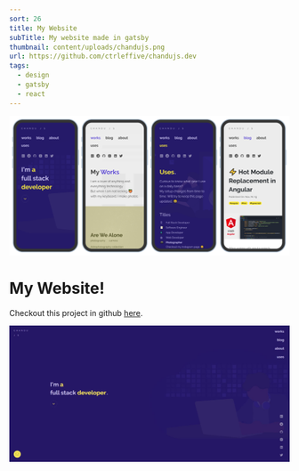 ```yaml
---
sort: 26
title: My Website
subTitle: My website made in gatsby
thumbnail: content/uploads/chandujs.png
url: https://github.com/ctrleffive/chandujs.dev
tags:
  - design
  - gatsby
  - react
---
```


![Mobile Screens](content/uploads/chandujs-responsive.png)

# My Website!

Checkout this project in github [here](https://github.com/ctrleffive/chandujs.dev).

![Website Home](content/uploads/chandujs-home.png)
